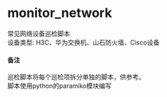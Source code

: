 # monitor_network
常见网络设备巡检脚本  
设备类型: H3C、华为交换机、山石防火墙、Cisco设备  

#### 备注
巡检脚本将每个巡检项拆分单独的脚本，供参考。  
脚本使用python的paramiko模块编写